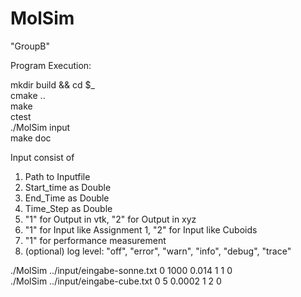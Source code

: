 MolSim
===

"GroupB"

Program Execution:

mkdir build && cd $_  
cmake ..  
make  
ctest  
./MolSim input  
make doc

Input consist of

1. Path to Inputfile
2. Start_time as Double
3. End_Time as Double
4. Time_Step as Double
5. "1" for Output in vtk, "2" for Output in xyz
6. "1" for Input like Assignment 1, "2" for Input like Cuboids
7. "1" for performance measurement
8. (optional) log level: "off", "error", "warn", "info", "debug", "trace"

./MolSim ../input/eingabe-sonne.txt 0 1000 0.014 1 1 0  
./MolSim ../input/eingabe-cube.txt 0 5 0.0002 1 2 0
